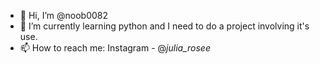 - 👋 Hi, I’m @noob0082
- 🌱 I’m currently learning python and I need to do a project involving it's use.
- 📫 How to reach me: Instagram - @_julia_rosee_

<!---
noob0082/noob0082 is a ✨ special ✨ repository because its `README.md` (this file) appears on your GitHub profile.
You can click the Preview link to take a look at your changes.
--->
